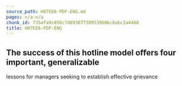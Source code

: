 ```yaml
---
source_path: H07EE6-PDF-ENG.md
pages: n/a-n/a
chunk_id: 735afa9c856c7d893077389539b06c8abc2a4468
title: H07EE6-PDF-ENG
---
```

## The success of this hotline model oﬀers four important, generalizable

lessons for managers seeking to establish eﬀective grievance

